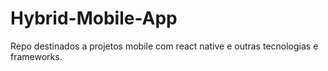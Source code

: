 # Hybrid-Mobile-App
Repo destinados a projetos mobile com react native e outras tecnologias e frameworks.
